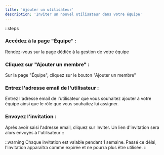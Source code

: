 ```yaml
---
title: 'Ajouter un utilisateur'
description: 'Inviter un nouvel utilisateur dans votre équipe'
---
```


::steps
### Accédez à la page "Équipe" :
Rendez-vous sur la page dédiée à la gestion de votre équipe

### Cliquez sur "Ajouter un membre" :
Sur la page "Équipe", cliquez sur le bouton "Ajouter un membre"

### Entrez l'adresse email de l'utilisateur :
Entrez l'adresse email de l'utilisateur que vous souhaitez ajouter à votre équipe ainsi que le rôle que vous souhaitez lui assigner.

### Envoyez l'invitation :
Après avoir saisi l'adresse email, cliquez sur Inviter. Un lien d'invitation sera alors envoyés à l'utilisateur
::

::warning
Chaque invitation est valable pendant 1 semaine. Passé ce délai, l'invitation apparaîtra comme expirée et ne pourra plus être utilisée.
::
